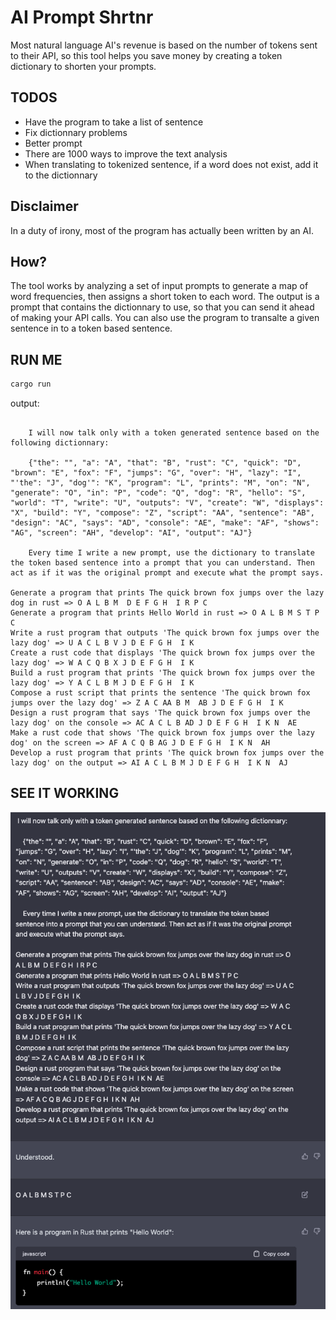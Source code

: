 # AI Prompt Shrtnr
Most natural language AI's revenue is based on the number of tokens sent to their API, so this tool helps you save money by creating a token dictionary to shorten your prompts.

## TODOS
- Have the program to take a list of sentence
- Fix dictionnary problems
- Better prompt
- There are 1000 ways to improve the text analysis
- When translating to tokenized sentence, if a word does not exist, add it to the dictionnary

## Disclaimer
In a duty of irony, most of the program has actually been written by an AI.

## How?
The tool works by analyzing a set of input prompts to generate a map of word frequencies, then assigns a short token to each word.
The output is a prompt that contains the dictionnary to use, so that you can send it ahead of making your API calls.
You can also use the program to transalte a given sentence in to a token based sentence.

## RUN ME
```bash
cargo run
```

output:

```

    I will now talk only with a token generated sentence based on the following dictionnary:

    {"the": "", "a": "A", "that": "B", "rust": "C", "quick": "D", "brown": "E", "fox": "F", "jumps": "G", "over": "H", "lazy": "I", "'the": "J", "dog'": "K", "program": "L", "prints": "M", "on": "N", "generate": "O", "in": "P", "code": "Q", "dog": "R", "hello": "S", "world": "T", "write": "U", "outputs": "V", "create": "W", "displays": "X", "build": "Y", "compose": "Z", "script": "AA", "sentence": "AB", "design": "AC", "says": "AD", "console": "AE", "make": "AF", "shows": "AG", "screen": "AH", "develop": "AI", "output": "AJ"}

    Every time I write a new prompt, use the dictionary to translate the token based sentence into a prompt that you can understand. Then act as if it was the original prompt and execute what the prompt says.

Generate a program that prints The quick brown fox jumps over the lazy dog in rust => O A L B M  D E F G H  I R P C
Generate a program that prints Hello World in rust => O A L B M S T P C
Write a rust program that outputs 'The quick brown fox jumps over the lazy dog' => U A C L B V J D E F G H  I K
Create a rust code that displays 'The quick brown fox jumps over the lazy dog' => W A C Q B X J D E F G H  I K
Build a rust program that prints 'The quick brown fox jumps over the lazy dog' => Y A C L B M J D E F G H  I K
Compose a rust script that prints the sentence 'The quick brown fox jumps over the lazy dog' => Z A C AA B M  AB J D E F G H  I K
Design a rust program that says 'The quick brown fox jumps over the lazy dog' on the console => AC A C L B AD J D E F G H  I K N  AE
Make a rust code that shows 'The quick brown fox jumps over the lazy dog' on the screen => AF A C Q B AG J D E F G H  I K N  AH
Develop a rust program that prints 'The quick brown fox jumps over the lazy dog' on the output => AI A C L B M J D E F G H  I K N  AJ
```

## SEE IT WORKING
![](./demo_files/Screenshot%202023-02-08%20at%2016.23.47.png)
